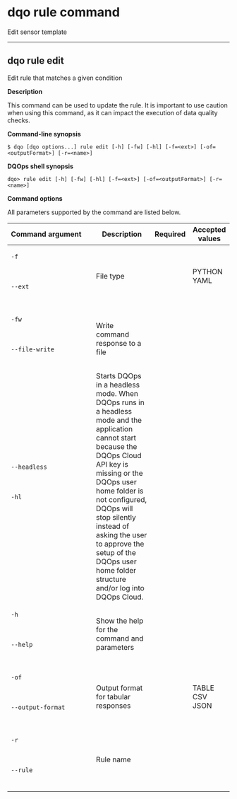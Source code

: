 # dqo rule command


Edit sensor template



___

## dqo rule edit

Edit rule that matches a given condition


**Description**


This command can be used to update the rule. It is important to use caution when using this command, as it can impact the execution of data quality checks.




**Command-line synopsis**

```
$ dqo [dqo options...] rule edit [-h] [-fw] [-hl] [-f=<ext>] [-of=<outputFormat>] [-r=<name>]

```

**DQOps shell synopsis**

```
dqo> rule edit [-h] [-fw] [-hl] [-f=<ext>] [-of=<outputFormat>] [-r=<name>]

```



**Command options**

All parameters supported by the command are listed below.

| Command&nbsp;argument&nbsp;&nbsp;&nbsp;&nbsp; | Description | Required | Accepted values |
|-----------------------------------------------|-------------|:-----------------:|-----------------|
|<p id="rule edit-f">`-f`</p><br/><p id="rule edit--ext">`--ext`</p><br/>|File type| |PYTHON<br/>YAML<br/>|
|<p id="rule edit-fw">`-fw`</p><br/><p id="rule edit--file-write">`--file-write`</p><br/>|Write command response to a file| ||
|<p id="rule edit--headless">`--headless`</p><br/><p id="rule edit-hl">`-hl`</p><br/>|Starts DQOps in a headless mode. When DQOps runs in a headless mode and the application cannot start because the DQOps Cloud API key is missing or the DQOps user home folder is not configured, DQOps will stop silently instead of asking the user to approve the setup of the DQOps user home folder structure and/or log into DQOps Cloud.| ||
|<p id="rule edit-h">`-h`</p><br/><p id="rule edit--help">`--help`</p><br/>|Show the help for the command and parameters| ||
|<p id="rule edit-of">`-of`</p><br/><p id="rule edit--output-format">`--output-format`</p><br/>|Output format for tabular responses| |TABLE<br/>CSV<br/>JSON<br/>|
|<p id="rule edit-r">`-r`</p><br/><p id="rule edit--rule">`--rule`</p><br/>|Rule name| ||





